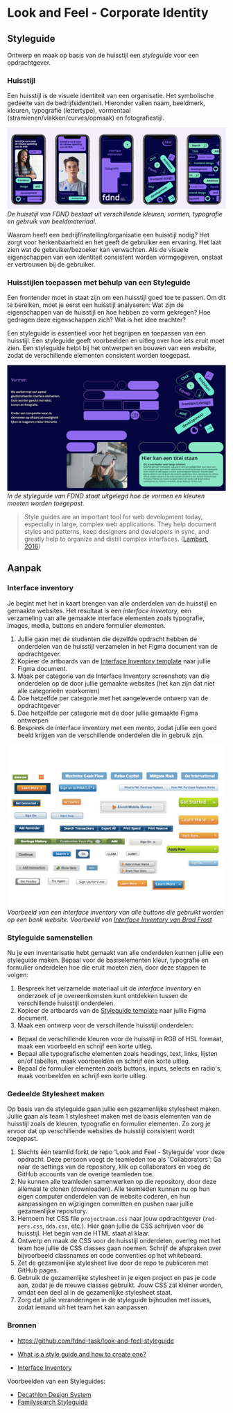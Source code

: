 # Look and Feel - Corporate Identity

## Styleguide

Ontwerp en maak op basis van de huisstijl een *styleguide* voor een opdrachtgever.

<!-- 
DOEL: Die maandag wil je ze in Figma dingen laten doen toch?
Dat is/wordt de styleguide workshop 

Inventory
Template/sjabloon 'invullen' 
Dus als er iets niet is moet je dit zelf gaan bedenken en vormgeven

Styleguide: Figma file met onderdelen van componenten
De HTML voor de componenten, met CSS classes, custom props of anders...
Uiteindelijk: 1 stylesheet in een gezamenlijke repo die studenten met dezelfde opdrachtgever gebruiken in hun eigen project

Template in FIGMA voor de styleguide
8 artbooards en de bijhordende HTML klaarzetten in de leertaak. Styleguide.html. 
Studenten gaan zelf een stylesheet maken. 
Deze komt op 1 plek te staan

Maak een nieuwe page, noem deze "styleguide"
Maak/vul frame/artboard (form, typo, kleur, afbeeldingen, ....)
Daarbinnen components

-->

### Huisstijl

Een huisstijl is de visuele identiteit van een organisatie. Het symbolische gedeelte van de bedrijfsidentiteit.
Hieronder vallen naam, beeldmerk, kleuren, typografie (lettertype), vormentaal (stramienen/vlakken/curves/opmaak) en fotografiestijl.

![](fdnd-huisstijl.png)
*De huisstijl van FDND bestaat uit verschillende kleuren, vormen, typografie en gebruik van beeldmateriaal.*

Waarom heeft een bedrijf/instelling/organisatie een huisstijl nodig?
Het zorgt voor herkenbaarheid en het geeft de gebruiker een ervaring. Het laat zien wat de gebruiker/bezoeker kan verwachten. Als de visuele eigenschappen van een identiteit consistent worden vormgegeven, onstaat er vertrouwen bij de gebruiker.

### Huisstijlen toepassen met behulp van een Styleguide

Een frontender moet in staat zijn om een huisstijl goed toe te passen. Om dit te bereiken, moet je eerst een huisstijl analyseren: Wat zijn de eigenschappen van de huisstijl en hoe hebben ze vorm gekregen? Hoe gedragen deze eigenschappen zich? Wat is het idee erachter?

Een styleguide is essentieel voor het begrijpen en toepassen van een huisstijl. Een styleguide geeft voorbeelden en uitleg over hoe iets eruit moet zien. Een styleguide helpt bij het ontwerpen en bouwen van een website, zodat de verschillende elementen consistent worden toegepast.

![](fdnd-styleguide-1.png)
*In de styleguide van FDND staat uitgelegd hoe de vormen en kleuren moeten worden toegepast.*

> Style guides are an important tool for web development today, especially in large, complex web applications. They help document styles and patterns, keep designers and developers in sync, and greatly help to organize and distill complex interfaces. ([Lambert, 2016](https://www.smashingmagazine.com/2016/05/creating-a-living-style-guide-case-study/))

## Aanpak

### Interface inventory

Je begint met het in kaart brengen van alle onderdelen van de huisstijl en gemaakte websites. Het resultaat is een *interface inventory*, een verzameling van alle gemaakte interface elementen zoals typografie, images, media, buttons en andere formulier elementen.
 
 1. Jullie gaan met de studenten die dezelfde opdracht hebben de onderdelen van de huisstijl verzamelen in het Figma document van de opdrachtgever.
 2. Kopieer de artboards van de [Interface Inventory template](https://www.figma.com/design/Tox75iooqru0EvV3iLbkHw/Interface-Inventory?node-id=0-1&node-type=canvas&t=sZLKnogq564gwWdl-0) naar jullie Figma document. 
 3. Maak per categorie van de Interface Inventory screenshots van die onderdelen op de door jullie gemaakte websites (het kan zijn dat niet alle categorieën voorkomen)
 4. Doe hetzelfde per categorie met het aangeleverde ontwerp van de opdrachtgever
 5. Doe hetzelfde per categorie met de door jullie gemaakte Figma ontwerpen
 6. Bespreek de interface inventory met een mento, zodat jullie een goed beeld krijgen van de verschillende onderdelen die in gebruik zijn.

![](interface-inventory-buttons-brad-frost.jpg)
*Voorbeeld van een Interface inventory van alle buttons die gebruikt worden op een bank website. Voorbeeld van [Interface Inventory van Brad Frost](https://bradfrost.com/blog/post/interface-inventory/)*

<!--
#### interface inventory template

- Typography
    - Headings: headings, titels, subtitles, ...
    - Text elements: paragraphs, blockquotes, ...
    - Lists: bulleted, numbered, definition, ...
- Images
    - Logo's
    - Icons
    - Content images: different content images with borders, white space, ...
    - Image with captions
- Media
    - Video player
    - Audio player
    - Slideshow players
- Tables 
- Buttons
- Forms
    - Text inputs: text, email, url, password, ...
    - Select menu's
    - Radio/Checkbox Inputs
- Navigation
    - Primary Navigation
    - Tabs
    - Breadcrumbs
- Components
    - Carousels
    - Accordions
- ...
-->

### Styleguide samenstellen

Nu je een inventarisatie hebt gemaakt van alle onderdelen kunnen jullie een styleguide maken. 
Bepaal voor de basiselementen kleur, typografie en formulier onderdelen hoe die eruit moeten zien, door deze stappen te volgen:

1. Bespreek het verzamelde materiaal uit de _interface inventory_ en onderzoek of je overeenkomsten kunt ontdekken tussen de verschillende huisstijl onderdelen.
2. Kopieer de artboards van de [Styleguide template](https://www.figma.com/design/Tox75iooqru0EvV3iLbkHw/Interface-Inventory?node-id=9-5&node-type=canvas&t=EdEg1vNpxJgTyUlm-0) naar jullie Figma document. 
3. Maak een ontwerp voor de verschillende huisstijl onderdelen: 
- Bepaal de verschillende kleuren voor de huisstijl in RGB of HSL formaat, maak een voorbeeld en schrijf een korte uitleg.
- Bepaal alle typografische elementen zoals headings, text, links, lijsten en/of tabellen, maak voorbeelden en schrijf een korte uitleg.
- Bepaal de formulier elementen zoals buttons, inputs, selects en radio's, maak voorbeelden en schrijf een korte uitleg.


### Gedeelde Stylesheet maken

Op basis van de styleguide gaan jullie een gezamenlijke stylesheet maken. 
Jullie gaan als team 1 stylesheet maken met de basis elementen van de huisstijl zoals de kleuren, typografie en formulier elementen.
Zo zorg je ervoor dat op verschillende websites de huisstijl consistent wordt toegepast.

1. Slechts één teamlid forkt de repo 'Look and Feel - Styleguide' voor deze opdracht. Deze persoon voegt de teamleden toe als 'Collaborators': Ga naar de settings van de repository, klik op collaborators en voeg de GitHub accounts van de overige teamleden toe.
2. Nu kunnen alle teamleden samenwerken op die repository, door deze allemaal te clonen (downloaden). Alle teamleden kunnen nu op hun eigen computer onderdelen van de website coderen, en hun aanpassingen en wijzigingen committen en pushen naar jullie gezamenlijke repository. 
3. Hernoem het CSS file `projectnaam.css` naar jouw opdrachtgever (`red-pers.css`, `dda.css`, etc.). Hier gaan jullie de CSS schrijven voor de huisstijl. Het begin van de HTML staat al klaar.
4. Ontwerp en maak de CSS voor de huisstijl onderdelen, overleg met het team hoe jullie de CSS classes gaan noemen. Schrijf de afspraken over bijvoorbeeld classnames en code conventies op het whiteboard.
5. Zet de gezamenlijke stylesheet live door de repo te publiceren met GitHub pages. 
6. Gebruik de gezamenlijke stylesheet in je eigen project en pas je code aan, zodat je de nieuwe classes gebruikt. Jouw CSS zal kleiner worden, omdat een deel al in de gezamenlijke stylesheet staat.
7. Zorg dat jullie veranderingen in de styleguide bijhouden met issues, zodat iemand uit het team het kan aanpassen. 

### Bronnen

- https://github.com/fdnd-task/look-and-feel-styleguide

- [What is a style guide and how to create one?](https://www.figma.com/resource-library/what-is-a-style-guide/)
- [Interface Inventory](https://bradfrost.com/blog/post/interface-inventory/)

Voorbeelden van een Styleguides:
- [Decathlon Design System](https://www.decathlon.design/726f8c765/p/75e137-digital-overview) 
- [Familysearch Styleguide](https://www.familysearch.org/frontier/styleguide/)
